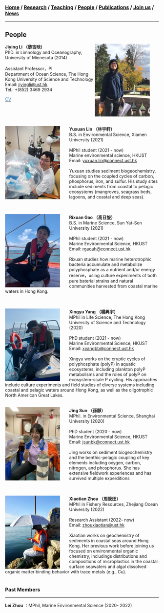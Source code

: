 ### [**Home**](../README.md)  /  [**Research**](research.md)  /  [**Teaching**](teaching.md)  / [**People**](people.md) /  [**Publications**](publications.md)  /  [**Join us**](joinus.md)  /  [**News**](news.md) 
---

## People 

**Jiying Li （黎吉映）**  <img align="right" style="float: right; padding-right: 30px;" src="/images/jiying3.png" width="180"> \
PhD. in Limnology and Oceanography, University of Minnesota (2014)\
<br/>
Assistant Professor，PI\
Department of Ocean Science, The Hong Kong University of Science and Technology\
Email: jiyingli@ust.hk\
Tel.: +(852) 3469 2934
 <p> <a href="https://jiyingli.github.io/files/jiyingCV.pdf" target="_blank"><span style='color:#488AC7'>CV</span></a></p>    
<br/> <br/> <br/> 

**Yuxuan Lin （林宇軒）**  <img align="right" style="float: left; padding-right: 30px;" src="/images/Yuxuan.png" width="180"> \
B.S. in Environmental Science, Xiamen University (2021)\
<br/>
MPhil student (2021 - now)\
Marine environmental science, HKUST\
Email: yuxuan.lin@connect.ust.hk\
<br/>
Yuxuan studies sediment biogeochemistry, focusing on the coupled cycles of carbon, phosphorus, iron, and sulfur. His study sites include sediments from coastal to pelagic ecosystems (mangroves, seagrass beds, lagoons, and coastal and deep seas).\
<br/><br/> 

**Rixuan Gao （高日旋）**  <img align="right" style="float: left; padding-right: 30px;" src="/images/rixuan.png" width="180"> \
B.S. in Marine Science, Sun Yat-Sen University (2021)\
<br/>
MPhil student (2021 - now)\
Marine Environmental Science, HKUST\
Email: rgaoah@connect.ust.hk\
<br/>
Rixuan studies how marine heterotrophic bacteria accumulate and metabolize polyphosphate as a nutrient and/or energy reserve，using culture experiments of both pure baterial strains and natural communities harvested from coastal marine waters in Hong Kong.\
<br/><br/> 

**Xingyu Yang （楊興宇）**  <img align="right" style="float: left; padding-right: 30px;" src="/images/xingyu.png" width="180"> \
MPhil in Life Science, The Hong Kong University of Science and Technology (2020)\
<br/>
PhD student (2021 - now)\
Marine Environmental Science, HKUST\
Email: xyangbb@connect.ust.hk\
<br/>
Xingyu works on the cryptic cycles of polyphosphate (polyP) in aquatic ecosystems, including plankton polyP metabolisms and the roles of polyP on ecosystem-scale P cycling. His approaches include culture experiments and field studies of diverse systems including coastal and pelagic waters around Hong Kong, as well as the oligotrophic North American Great Lakes.
<br/><br/> 

**Jing Sun （孫靜）**  <img align="right" style="float: left; padding-right: 30px;" src="/images/jing2.png" width="180"> \
MPhil. in Environmental Science, Shanghai University (2020)\
<br/>
PhD student (2020 - now)\
Marine Environmental Science, HKUST\
Email: jsunbk@connect.ust.hk\
<br/>
Jing works on sediment biogeochemistry and the benthic-pelagic coupling of key elements including oxygen, carbon, nitrogen, and phosphorus. She has extensive fieldwork experiences and has survived multiple experditions 
<br/> <br/> <br/> 

**Xiaotian Zhou （周筱田）**  <img align="right" style="float: left; padding-right: 30px;" src="/images/xiaotian.png" width="180"> \
MPhil in Fishery Resources, Zhejiang Ocean University (2022)\
<br/>
Research Assistant (2022- now)\
Email: zhouxiaotian@ust.hk\
<br/>
Xiaotian works on geochemistry of sediments in coastal seas around Hong Kong. Her previous work before joining us focused on environmental organic chemistry, includings distributions and compositions of microplastics in the coastal surface seawaters and algal dissolved organic matter binding behavior with trace metals (e.g., Cu). 
<br/><br/>

### Past Members 
---
**Lei Zhou** ：MPhil, Marine Environmental Science (2020- 2022)\
<br/><br/>
